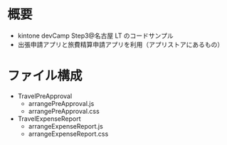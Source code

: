 # 概要
- kintone devCamp Step3@名古屋 LT のコードサンプル
- 出張申請アプリと旅費精算申請アプリを利用（アプリストアにあるもの）

# ファイル構成
- TravelPreApproval
  - arrangePreApproval.js
  - arrangePreApproval.css
- TravelExpenseReport
  - arrangeExpenseReport.js
  - arrangeExpenseReport.css
